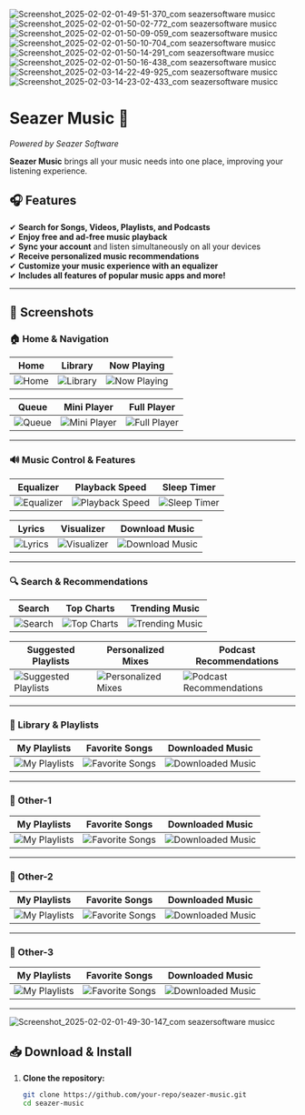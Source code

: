 ![Screenshot_2025-02-02-01-49-51-370_com seazersoftware musicc](https://github.com/user-attachments/assets/af5c2676-6dfa-4819-a705-f3d50b8970b6)
![Screenshot_2025-02-02-01-50-02-772_com seazersoftware musicc](https://github.com/user-attachments/assets/1834e586-3be7-4b1b-8e80-5140d348fb78)
![Screenshot_2025-02-02-01-50-09-059_com seazersoftware musicc](https://github.com/user-attachments/assets/910e13ae-dcb3-4c65-8df2-3d7f6441f05d)
![Screenshot_2025-02-02-01-50-10-704_com seazersoftware musicc](https://github.com/user-attachments/assets/d44273db-c7e9-4426-8f19-c55f3a571c50)
![Screenshot_2025-02-02-01-50-14-291_com seazersoftware musicc](https://github.com/user-attachments/assets/c7dedd25-20ac-4661-9f69-6d0d3c548495)
![Screenshot_2025-02-02-01-50-16-438_com seazersoftware musicc](https://github.com/user-attachments/assets/bac9d249-9c80-4b6c-ae28-261f3f496c31)
![Screenshot_2025-02-03-14-22-49-925_com seazersoftware musicc](https://github.com/user-attachments/assets/f05c5e07-b9c3-43dd-962d-567933c39c83)
![Screenshot_2025-02-03-14-23-02-433_com seazersoftware musicc](https://github.com/user-attachments/assets/fd5f5245-f44a-40bb-80a9-b698c59b140a)
# **Seazer Music** 🎵  
*Powered by Seazer Software*  

**Seazer Music** brings all your music needs into one place, improving your listening experience.

## **🎧 Features**  
✔ **Search for Songs, Videos, Playlists, and Podcasts**  
✔ **Enjoy free and ad-free music playback**  
✔ **Sync your account** and listen simultaneously on all your devices  
✔ **Receive personalized music recommendations**  
✔ **Customize your music experience with an equalizer**  
✔ **Includes all features of popular music apps and more!**  

---

## **📸 Screenshots**  

### **🏠 Home & Navigation**  

| **Home** | **Library** | **Now Playing** |  
|---------|-----------|--------------|  
| ![Home](https://github.com/user-attachments/assets/d2d6fb88-7131-4100-861e-d0b3d64b8742) | ![Library](https://github.com/user-attachments/assets/32956a2a-0747-4ae3-8659-362eed6636d7) | ![Now Playing](https://github.com/user-attachments/assets/ba9129a7-0576-47a9-a551-453e75b2a706) |  

| **Queue** | **Mini Player** | **Full Player** |  
|----------|--------------|---------------|  
| ![Queue](https://github.com/user-attachments/assets/019455c7-3e95-4e72-8e31-668f247c8f7c) | ![Mini Player](https://github.com/user-attachments/assets/3d21c503-66d9-477d-b779-47c7ca6fe678) | ![Full Player](https://github.com/user-attachments/assets/131c6298-252c-42ac-be2c-de7433e08c48) |  

---

### **🔊 Music Control & Features**  

| **Equalizer** | **Playback Speed** | **Sleep Timer** |  
|-------------|----------------|---------------|  
| ![Equalizer](https://github.com/user-attachments/assets/3b547570-4619-4337-86a2-f5e7aba51240) | ![Playback Speed](https://github.com/user-attachments/assets/be997438-2d78-470d-8a8f-3a3a582491cb) | ![Sleep Timer](https://github.com/user-attachments/assets/4416bf5e-9cc4-44d7-b877-91852bd48af9) |  

| **Lyrics** | **Visualizer** | **Download Music** |  
|----------|------------|----------------|  
| ![Lyrics](https://github.com/user-attachments/assets/f9a8048e-9331-461b-8c49-e2444cf23d10) | ![Visualizer](https://github.com/user-attachments/assets/47b12821-879d-4a10-ab1a-feab1aa9bcc1) | ![Download Music](https://github.com/user-attachments/assets/617def7e-c412-4df7-9c56-27b7b047773f) |  

---

### **🔍 Search & Recommendations**  

| **Search** | **Top Charts** | **Trending Music** |  
|----------|-------------|----------------|  
| ![Search](https://github.com/user-attachments/assets/c1374c58-1531-415d-8f83-d2acdfa760ad) | ![Top Charts](https://github.com/user-attachments/assets/60c1bf1d-31fb-42aa-9df2-dc3df39a6d25) | ![Trending Music](https://github.com/user-attachments/assets/620abf9e-d27d-423d-99c2-c5d468ebf09a) |  

| **Suggested Playlists** | **Personalized Mixes** | **Podcast Recommendations** |  
|----------------|------------------|----------------------|  
| ![Suggested Playlists](https://github.com/user-attachments/assets/41c5e22f-393d-4a3b-8f4c-3ff47a55c7aa) | ![Personalized Mixes](https://github.com/user-attachments/assets/f6cb0202-aafb-4440-92fc-cf071a4595cc) | ![Podcast Recommendations](https://github.com/user-attachments/assets/17eb1f58-ac2d-4c0b-9d0c-049e9b4c5f7f) |  

---

### **📁 Library & Playlists**  

| **My Playlists** | **Favorite Songs** | **Downloaded Music** |  
|----------------|----------------|------------------|  
| ![My Playlists](https://github.com/user-attachments/assets/70c01b21-56b7-4d88-90ca-47345a881711) | ![Favorite Songs](https://github.com/user-attachments/assets/e2f825f1-12c7-449a-856a-8f408fbda0b8) | ![Downloaded Music](https://github.com/user-attachments/assets/5ba55621-4c28-42f4-b08c-b6de22f67951) |  

---

### **📁 Other-1**  

| **My Playlists** | **Favorite Songs** | **Downloaded Music** |  
|----------------|----------------|------------------|  
| ![My Playlists](https://github.com/user-attachments/assets/70c01b21-56b7-4d88-90ca-47345a881711) | ![Favorite Songs](https://github.com/user-attachments/assets/e2f825f1-12c7-449a-856a-8f408fbda0b8) | ![Downloaded Music](https://github.com/user-attachments/assets/5ba55621-4c28-42f4-b08c-b6de22f67951) |  

---


### **📁 Other-2**  

| **My Playlists** | **Favorite Songs** | **Downloaded Music** |  
|----------------|----------------|------------------|  
| ![My Playlists](https://github.com/user-attachments/assets/70c01b21-56b7-4d88-90ca-47345a881711) | ![Favorite Songs](https://github.com/user-attachments/assets/e2f825f1-12c7-449a-856a-8f408fbda0b8) | ![Downloaded Music](https://github.com/user-attachments/assets/5ba55621-4c28-42f4-b08c-b6de22f67951) |  

---

### **📁 Other-3**  

| **My Playlists** | **Favorite Songs** | **Downloaded Music** |  
|----------------|----------------|------------------|  
| ![My Playlists](https://github.com/user-attachments/assets/70c01b21-56b7-4d88-90ca-47345a881711) | ![Favorite Songs](https://github.com/user-attachments/assets/e2f825f1-12c7-449a-856a-8f408fbda0b8) | ![Downloaded Music](https://github.com/user-attachments/assets/5ba55621-4c28-42f4-b08c-b6de22f67951) |  

---


![Screenshot_2025-02-02-01-49-30-147_com seazersoftware musicc](https://github.com/user-attachments/assets/023b6a51-cf13-4477-a412-ecabc2c22ab0)

## **📥 Download & Install**  
1. **Clone the repository:**  
   ```sh
   git clone https://github.com/your-repo/seazer-music.git
   cd seazer-music
